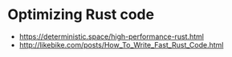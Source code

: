 

# Optimizing Rust code

- https://deterministic.space/high-performance-rust.html
- http://likebike.com/posts/How_To_Write_Fast_Rust_Code.html
